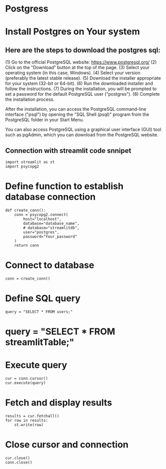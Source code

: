 # Postgress

# Install Postgres on Your system

## Here are the steps to download the postgres sql:

(1) Go to the official PostgreSQL website: https://www.postgresql.org/
(2) Click on the "Download" button at the top of the page.
(3) Select your operating system (in this case, Windows).
(4) Select your version (preferably the latest stable release).
(5) Download the installer appropriate for your system (32-bit or 64-bit).
(6) Run the downloaded installer and follow the instructions.
(7) During the installation, you will be prompted to set a password for the default PostgreSQL user ("postgres").
(8) Complete the installation process.

After the installation, you can access the PostgreSQL command-line interface ("psql") by opening the "SQL Shell (psql)" program from the PostgreSQL folder in your Start Menu.

You can also access PostgreSQL using a graphical user interface (GUI) tool such as pgAdmin, which you can download from the PostgreSQL website.


## Connection with streamlit code snnipet

    import streamlit as st
    import psycopg2

# Define function to establish database connection
    def create_conn():
        conn = psycopg2.connect(
            host="localhost",
            database="database_name",
            # database="streamlitdb",
            user="postgres",
            password="Your_password"
        )
        return conn

# Connect to database
    conn = create_conn()

# Define SQL query
    query = "SELECT * FROM users;"
# query = "SELECT * FROM streamlitTable;"

# Execute query
    cur = conn.cursor()
    cur.execute(query)

# Fetch and display results
    results = cur.fetchall()
    for row in results:
        st.write(row)

# Close cursor and connection
    cur.close()
    conn.close()



